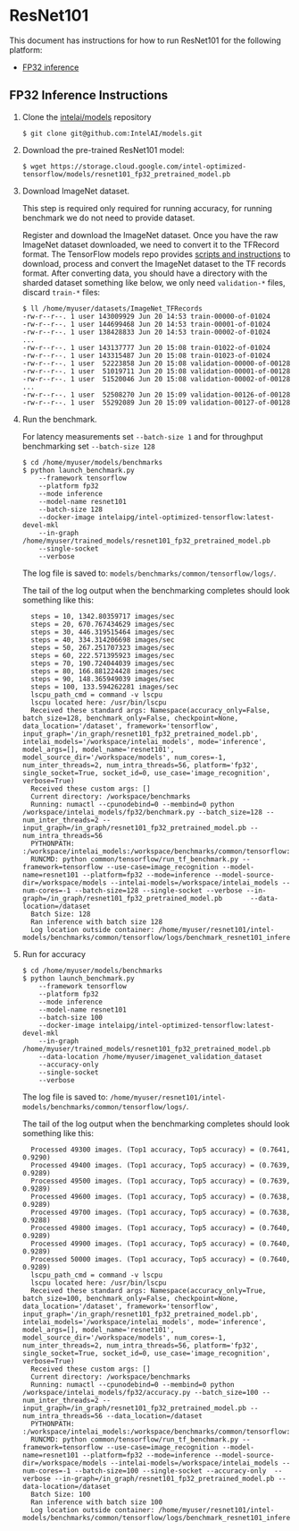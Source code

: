 # ResNet101

This document has instructions for how to run ResNet101 for the
following platform:
* [FP32 inference](#fp32-inference-instructions)


## FP32 Inference Instructions

1. Clone the 
[intelai/models](https://github.com/intelai/models)
repository
    ```
    $ git clone git@github.com:IntelAI/models.git
    ```

2. Download the pre-trained ResNet101 model:

    ```
    $ wget https://storage.cloud.google.com/intel-optimized-tensorflow/models/resnet101_fp32_pretrained_model.pb
    ```
3. Download ImageNet dataset.

    This step is required only required for running accuracy, for running benchmark we do not need to provide dataset.
    
    Register and download the ImageNet dataset. Once you have the raw ImageNet dataset downloaded, we need to convert 
    it to the TFRecord format. The TensorFlow models repo provides
    [scripts and instructions](https://github.com/tensorflow/models/tree/master/research/slim#an-automated-script-for-processing-imagenet-data)
    to download, process and convert the ImageNet dataset to the TF records format. After converting data, you should have a directory 
    with the sharded dataset something like below, we only need `validation-*` files, discard `train-*` files:
    ```
    $ ll /home/myuser/datasets/ImageNet_TFRecords
    -rw-r--r--. 1 user 143009929 Jun 20 14:53 train-00000-of-01024
    -rw-r--r--. 1 user 144699468 Jun 20 14:53 train-00001-of-01024
    -rw-r--r--. 1 user 138428833 Jun 20 14:53 train-00002-of-01024
    ...
    -rw-r--r--. 1 user 143137777 Jun 20 15:08 train-01022-of-01024
    -rw-r--r--. 1 user 143315487 Jun 20 15:08 train-01023-of-01024
    -rw-r--r--. 1 user  52223858 Jun 20 15:08 validation-00000-of-00128
    -rw-r--r--. 1 user  51019711 Jun 20 15:08 validation-00001-of-00128
    -rw-r--r--. 1 user  51520046 Jun 20 15:08 validation-00002-of-00128
    ...
    -rw-r--r--. 1 user  52508270 Jun 20 15:09 validation-00126-of-00128
    -rw-r--r--. 1 user  55292089 Jun 20 15:09 validation-00127-of-00128
    ```
4. Run the benchmark. 
    
    For latency measurements set `--batch-size 1` and for throughput benchmarking set `--batch-size 128` 

    ```
    $ cd /home/myuser/models/benchmarks
    $ python launch_benchmark.py 
        --framework tensorflow 
        --platform fp32 
        --mode inference 
        --model-name resnet101 
        --batch-size 128  
        --docker-image intelaipg/intel-optimized-tensorflow:latest-devel-mkl 
        --in-graph /home/myuser/trained_models/resnet101_fp32_pretrained_model.pb  
        --single-socket 
        --verbose
    ```

    The log file is saved to: `models/benchmarks/common/tensorflow/logs/`.
    
    The tail of the log output when the benchmarking completes should look something like this:

      ```
        steps = 10, 1342.80359717 images/sec
        steps = 20, 670.767434629 images/sec
        steps = 30, 446.319515464 images/sec
        steps = 40, 334.314206698 images/sec
        steps = 50, 267.251707323 images/sec
        steps = 60, 222.571395923 images/sec
        steps = 70, 190.724044039 images/sec
        steps = 80, 166.881224428 images/sec
        steps = 90, 148.365949039 images/sec
        steps = 100, 133.594262281 images/sec
        lscpu_path_cmd = command -v lscpu
        lscpu located here: /usr/bin/lscpu
        Received these standard args: Namespace(accuracy_only=False, batch_size=128, benchmark_only=False, checkpoint=None, data_location='/dataset', framework='tensorflow', input_graph='/in_graph/resnet101_fp32_pretrained_model.pb', intelai_models='/workspace/intelai_models', mode='inference', model_args=[], model_name='resnet101', model_source_dir='/workspace/models', num_cores=-1, num_inter_threads=2, num_intra_threads=56, platform='fp32', single_socket=True, socket_id=0, use_case='image_recognition', verbose=True)
        Received these custom args: []
        Current directory: /workspace/benchmarks
        Running: numactl --cpunodebind=0 --membind=0 python /workspace/intelai_models/fp32/benchmark.py --batch_size=128 --num_inter_threads=2 --input_graph=/in_graph/resnet101_fp32_pretrained_model.pb --num_intra_threads=56
        PYTHONPATH: :/workspace/intelai_models:/workspace/benchmarks/common/tensorflow:/workspace/benchmarks
        RUNCMD: python common/tensorflow/run_tf_benchmark.py --framework=tensorflow --use-case=image_recognition --model-name=resnet101 --platform=fp32 --mode=inference --model-source-dir=/workspace/models --intelai-models=/workspace/intelai_models --num-cores=-1 --batch-size=128 --single-socket --verbose --in-graph=/in_graph/resnet101_fp32_pretrained_model.pb       --data-location=/dataset
        Batch Size: 128
        Ran inference with batch size 128
        Log location outside container: /home/myuser/resnet101/intel-models/benchmarks/common/tensorflow/logs/benchmark_resnet101_inference_fp32_20181205_194744.log
      ```

5. Run for accuracy
    ```
    $ cd /home/myuser/models/benchmarks
    $ python launch_benchmark.py 
        --framework tensorflow 
        --platform fp32 
        --mode inference 
        --model-name resnet101 
        --batch-size 100  
        --docker-image intelaipg/intel-optimized-tensorflow:latest-devel-mkl 
        --in-graph /home/myuser/trained_models/resnet101_fp32_pretrained_model.pb
        --data-location /home/myuser/imagenet_validation_dataset 
        --accuracy-only  
        --single-socket 
        --verbose
    ```

    The log file is saved to: `/home/myuser/resnet101/intel-models/benchmarks/common/tensorflow/logs/`.
    
    The tail of the log output when the benchmarking completes should look something like this:

      ```
        Processed 49300 images. (Top1 accuracy, Top5 accuracy) = (0.7641, 0.9290)
        Processed 49400 images. (Top1 accuracy, Top5 accuracy) = (0.7639, 0.9289)
        Processed 49500 images. (Top1 accuracy, Top5 accuracy) = (0.7639, 0.9289)
        Processed 49600 images. (Top1 accuracy, Top5 accuracy) = (0.7638, 0.9289)
        Processed 49700 images. (Top1 accuracy, Top5 accuracy) = (0.7638, 0.9288)
        Processed 49800 images. (Top1 accuracy, Top5 accuracy) = (0.7640, 0.9289)
        Processed 49900 images. (Top1 accuracy, Top5 accuracy) = (0.7640, 0.9289)
        Processed 50000 images. (Top1 accuracy, Top5 accuracy) = (0.7640, 0.9289)
        lscpu_path_cmd = command -v lscpu
        lscpu located here: /usr/bin/lscpu
        Received these standard args: Namespace(accuracy_only=True, batch_size=100, benchmark_only=False, checkpoint=None, data_location='/dataset', framework='tensorflow', input_graph='/in_graph/resnet101_fp32_pretrained_model.pb', intelai_models='/workspace/intelai_models', mode='inference', model_args=[], model_name='resnet101', model_source_dir='/workspace/models', num_cores=-1, num_inter_threads=2, num_intra_threads=56, platform='fp32', single_socket=True, socket_id=0, use_case='image_recognition', verbose=True)
        Received these custom args: []
        Current directory: /workspace/benchmarks
        Running: numactl --cpunodebind=0 --membind=0 python /workspace/intelai_models/fp32/accuracy.py --batch_size=100 --num_inter_threads=2 --input_graph=/in_graph/resnet101_fp32_pretrained_model.pb --num_intra_threads=56 --data_location=/dataset
        PYTHONPATH: :/workspace/intelai_models:/workspace/benchmarks/common/tensorflow:/workspace/benchmarks
        RUNCMD: python common/tensorflow/run_tf_benchmark.py --framework=tensorflow --use-case=image_recognition --model-name=resnet101 --platform=fp32 --mode=inference --model-source-dir=/workspace/models --intelai-models=/workspace/intelai_models --num-cores=-1 --batch-size=100 --single-socket --accuracy-only  --verbose --in-graph=/in_graph/resnet101_fp32_pretrained_model.pb --data-location=/dataset
        Batch Size: 100
        Ran inference with batch size 100
        Log location outside container: /home/myuser/resnet101/intel-models/benchmarks/common/tensorflow/logs/benchmark_resnet101_inference_fp32_20181207_221503.log
    ```
